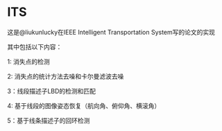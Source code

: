# ITS
这是@liukunlucky在IEEE Intelligent Transportation System写的论文的实现 


其中包括以下内容：

1: 消失点的检测

2: 消失点的统计方法去噪和卡尔曼滤波去噪

3：线段描述子LBD的检测和匹配

4: 基于线段的图像姿态恢复（航向角、俯仰角、横滚角）

5：基于线条描述子的回环检测
